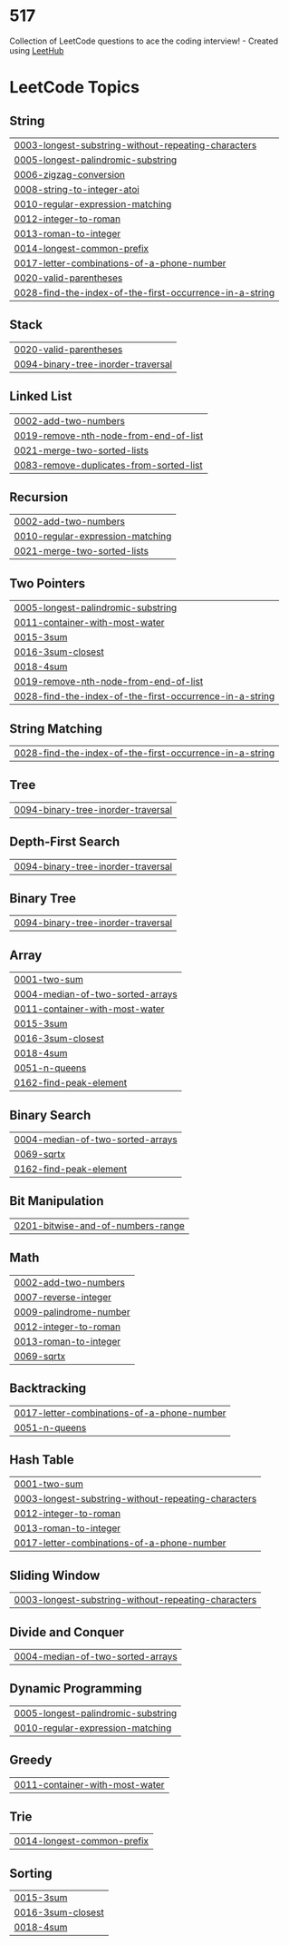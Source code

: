 # 517
Collection of LeetCode questions to ace the coding interview! - Created using [LeetHub](https://github.com/QasimWani/LeetHub)

<!---LeetCode Topics Start-->
# LeetCode Topics
## String
|  |
| ------- |
| [0003-longest-substring-without-repeating-characters](https://github.com/Aishwarya-Vadla/517/tree/master/0003-longest-substring-without-repeating-characters) |
| [0005-longest-palindromic-substring](https://github.com/Aishwarya-Vadla/517/tree/master/0005-longest-palindromic-substring) |
| [0006-zigzag-conversion](https://github.com/Aishwarya-Vadla/517/tree/master/0006-zigzag-conversion) |
| [0008-string-to-integer-atoi](https://github.com/Aishwarya-Vadla/517/tree/master/0008-string-to-integer-atoi) |
| [0010-regular-expression-matching](https://github.com/Aishwarya-Vadla/517/tree/master/0010-regular-expression-matching) |
| [0012-integer-to-roman](https://github.com/Aishwarya-Vadla/517/tree/master/0012-integer-to-roman) |
| [0013-roman-to-integer](https://github.com/Aishwarya-Vadla/517/tree/master/0013-roman-to-integer) |
| [0014-longest-common-prefix](https://github.com/Aishwarya-Vadla/517/tree/master/0014-longest-common-prefix) |
| [0017-letter-combinations-of-a-phone-number](https://github.com/Aishwarya-Vadla/517/tree/master/0017-letter-combinations-of-a-phone-number) |
| [0020-valid-parentheses](https://github.com/Aishwarya-Vadla/517/tree/master/0020-valid-parentheses) |
| [0028-find-the-index-of-the-first-occurrence-in-a-string](https://github.com/Aishwarya-Vadla/517/tree/master/0028-find-the-index-of-the-first-occurrence-in-a-string) |
## Stack
|  |
| ------- |
| [0020-valid-parentheses](https://github.com/Aishwarya-Vadla/517/tree/master/0020-valid-parentheses) |
| [0094-binary-tree-inorder-traversal](https://github.com/Aishwarya-Vadla/517/tree/master/0094-binary-tree-inorder-traversal) |
## Linked List
|  |
| ------- |
| [0002-add-two-numbers](https://github.com/Aishwarya-Vadla/517/tree/master/0002-add-two-numbers) |
| [0019-remove-nth-node-from-end-of-list](https://github.com/Aishwarya-Vadla/517/tree/master/0019-remove-nth-node-from-end-of-list) |
| [0021-merge-two-sorted-lists](https://github.com/Aishwarya-Vadla/517/tree/master/0021-merge-two-sorted-lists) |
| [0083-remove-duplicates-from-sorted-list](https://github.com/Aishwarya-Vadla/517/tree/master/0083-remove-duplicates-from-sorted-list) |
## Recursion
|  |
| ------- |
| [0002-add-two-numbers](https://github.com/Aishwarya-Vadla/517/tree/master/0002-add-two-numbers) |
| [0010-regular-expression-matching](https://github.com/Aishwarya-Vadla/517/tree/master/0010-regular-expression-matching) |
| [0021-merge-two-sorted-lists](https://github.com/Aishwarya-Vadla/517/tree/master/0021-merge-two-sorted-lists) |
## Two Pointers
|  |
| ------- |
| [0005-longest-palindromic-substring](https://github.com/Aishwarya-Vadla/517/tree/master/0005-longest-palindromic-substring) |
| [0011-container-with-most-water](https://github.com/Aishwarya-Vadla/517/tree/master/0011-container-with-most-water) |
| [0015-3sum](https://github.com/Aishwarya-Vadla/517/tree/master/0015-3sum) |
| [0016-3sum-closest](https://github.com/Aishwarya-Vadla/517/tree/master/0016-3sum-closest) |
| [0018-4sum](https://github.com/Aishwarya-Vadla/517/tree/master/0018-4sum) |
| [0019-remove-nth-node-from-end-of-list](https://github.com/Aishwarya-Vadla/517/tree/master/0019-remove-nth-node-from-end-of-list) |
| [0028-find-the-index-of-the-first-occurrence-in-a-string](https://github.com/Aishwarya-Vadla/517/tree/master/0028-find-the-index-of-the-first-occurrence-in-a-string) |
## String Matching
|  |
| ------- |
| [0028-find-the-index-of-the-first-occurrence-in-a-string](https://github.com/Aishwarya-Vadla/517/tree/master/0028-find-the-index-of-the-first-occurrence-in-a-string) |
## Tree
|  |
| ------- |
| [0094-binary-tree-inorder-traversal](https://github.com/Aishwarya-Vadla/517/tree/master/0094-binary-tree-inorder-traversal) |
## Depth-First Search
|  |
| ------- |
| [0094-binary-tree-inorder-traversal](https://github.com/Aishwarya-Vadla/517/tree/master/0094-binary-tree-inorder-traversal) |
## Binary Tree
|  |
| ------- |
| [0094-binary-tree-inorder-traversal](https://github.com/Aishwarya-Vadla/517/tree/master/0094-binary-tree-inorder-traversal) |
## Array
|  |
| ------- |
| [0001-two-sum](https://github.com/Aishwarya-Vadla/517/tree/master/0001-two-sum) |
| [0004-median-of-two-sorted-arrays](https://github.com/Aishwarya-Vadla/517/tree/master/0004-median-of-two-sorted-arrays) |
| [0011-container-with-most-water](https://github.com/Aishwarya-Vadla/517/tree/master/0011-container-with-most-water) |
| [0015-3sum](https://github.com/Aishwarya-Vadla/517/tree/master/0015-3sum) |
| [0016-3sum-closest](https://github.com/Aishwarya-Vadla/517/tree/master/0016-3sum-closest) |
| [0018-4sum](https://github.com/Aishwarya-Vadla/517/tree/master/0018-4sum) |
| [0051-n-queens](https://github.com/Aishwarya-Vadla/517/tree/master/0051-n-queens) |
| [0162-find-peak-element](https://github.com/Aishwarya-Vadla/517/tree/master/0162-find-peak-element) |
## Binary Search
|  |
| ------- |
| [0004-median-of-two-sorted-arrays](https://github.com/Aishwarya-Vadla/517/tree/master/0004-median-of-two-sorted-arrays) |
| [0069-sqrtx](https://github.com/Aishwarya-Vadla/517/tree/master/0069-sqrtx) |
| [0162-find-peak-element](https://github.com/Aishwarya-Vadla/517/tree/master/0162-find-peak-element) |
## Bit Manipulation
|  |
| ------- |
| [0201-bitwise-and-of-numbers-range](https://github.com/Aishwarya-Vadla/517/tree/master/0201-bitwise-and-of-numbers-range) |
## Math
|  |
| ------- |
| [0002-add-two-numbers](https://github.com/Aishwarya-Vadla/517/tree/master/0002-add-two-numbers) |
| [0007-reverse-integer](https://github.com/Aishwarya-Vadla/517/tree/master/0007-reverse-integer) |
| [0009-palindrome-number](https://github.com/Aishwarya-Vadla/517/tree/master/0009-palindrome-number) |
| [0012-integer-to-roman](https://github.com/Aishwarya-Vadla/517/tree/master/0012-integer-to-roman) |
| [0013-roman-to-integer](https://github.com/Aishwarya-Vadla/517/tree/master/0013-roman-to-integer) |
| [0069-sqrtx](https://github.com/Aishwarya-Vadla/517/tree/master/0069-sqrtx) |
## Backtracking
|  |
| ------- |
| [0017-letter-combinations-of-a-phone-number](https://github.com/Aishwarya-Vadla/517/tree/master/0017-letter-combinations-of-a-phone-number) |
| [0051-n-queens](https://github.com/Aishwarya-Vadla/517/tree/master/0051-n-queens) |
## Hash Table
|  |
| ------- |
| [0001-two-sum](https://github.com/Aishwarya-Vadla/517/tree/master/0001-two-sum) |
| [0003-longest-substring-without-repeating-characters](https://github.com/Aishwarya-Vadla/517/tree/master/0003-longest-substring-without-repeating-characters) |
| [0012-integer-to-roman](https://github.com/Aishwarya-Vadla/517/tree/master/0012-integer-to-roman) |
| [0013-roman-to-integer](https://github.com/Aishwarya-Vadla/517/tree/master/0013-roman-to-integer) |
| [0017-letter-combinations-of-a-phone-number](https://github.com/Aishwarya-Vadla/517/tree/master/0017-letter-combinations-of-a-phone-number) |
## Sliding Window
|  |
| ------- |
| [0003-longest-substring-without-repeating-characters](https://github.com/Aishwarya-Vadla/517/tree/master/0003-longest-substring-without-repeating-characters) |
## Divide and Conquer
|  |
| ------- |
| [0004-median-of-two-sorted-arrays](https://github.com/Aishwarya-Vadla/517/tree/master/0004-median-of-two-sorted-arrays) |
## Dynamic Programming
|  |
| ------- |
| [0005-longest-palindromic-substring](https://github.com/Aishwarya-Vadla/517/tree/master/0005-longest-palindromic-substring) |
| [0010-regular-expression-matching](https://github.com/Aishwarya-Vadla/517/tree/master/0010-regular-expression-matching) |
## Greedy
|  |
| ------- |
| [0011-container-with-most-water](https://github.com/Aishwarya-Vadla/517/tree/master/0011-container-with-most-water) |
## Trie
|  |
| ------- |
| [0014-longest-common-prefix](https://github.com/Aishwarya-Vadla/517/tree/master/0014-longest-common-prefix) |
## Sorting
|  |
| ------- |
| [0015-3sum](https://github.com/Aishwarya-Vadla/517/tree/master/0015-3sum) |
| [0016-3sum-closest](https://github.com/Aishwarya-Vadla/517/tree/master/0016-3sum-closest) |
| [0018-4sum](https://github.com/Aishwarya-Vadla/517/tree/master/0018-4sum) |
<!---LeetCode Topics End-->